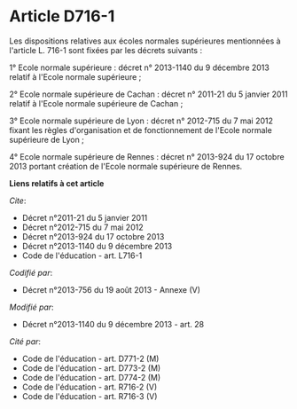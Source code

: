 # Article D716-1

Les dispositions relatives aux écoles normales supérieures mentionnées à l'article L. 716-1 sont fixées par les décrets
suivants : 

1° Ecole normale supérieure : décret n° 2013-1140 du 9 décembre 2013 relatif à l'Ecole normale supérieure ; 

2° Ecole normale supérieure de Cachan : décret n° 2011-21 du 5 janvier 2011 relatif à l'Ecole normale supérieure de Cachan ; 

3° Ecole normale supérieure de Lyon : décret n° 2012-715 du 7 mai 2012 fixant les règles d'organisation et de fonctionnement
de l'Ecole normale supérieure de Lyon ; 

4° Ecole normale supérieure de Rennes : décret n° 2013-924 du 17 octobre 2013 portant création de l'Ecole normale supérieure
de Rennes.

**Liens relatifs à cet article**

_Cite_:

  - Décret n°2011-21 du 5 janvier 2011
  - Décret n°2012-715 du 7 mai 2012
  - Décret n°2013-924 du 17 octobre 2013
  - Décret n°2013-1140 du 9 décembre 2013
  - Code de l'éducation - art. L716-1

_Codifié par_:

  - Décret n°2013-756 du 19 août 2013 -  Annexe (V)

_Modifié par_:

  - Décret n°2013-1140 du 9 décembre 2013 - art. 28

_Cité par_:

  - Code de l'éducation - art. D771-2 (M)
  - Code de l'éducation - art. D773-2 (M)
  - Code de l'éducation - art. D774-2 (M)
  - Code de l'éducation - art. R716-2 (V)
  - Code de l'éducation - art. R716-3 (V)
